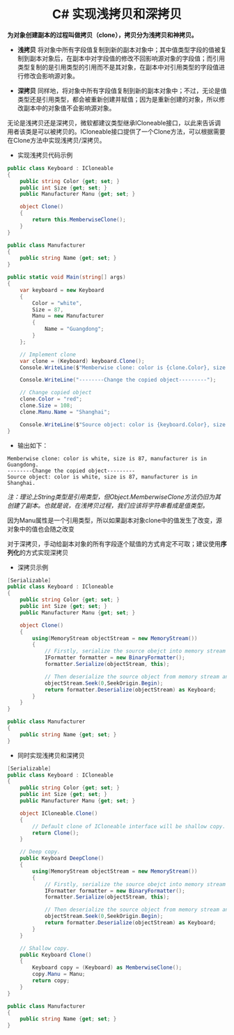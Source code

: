 # <center>C# 实现浅拷贝和深拷贝</center>

**为对象创建副本的过程叫做拷贝（clone），拷贝分为浅拷贝和神拷贝。**

* **浅拷贝** 将对象中所有字段值复制到新的副本对象中；其中值类型字段的值被复制到副本对象后，在副本中对字段值的修改不回影响源对象的字段值；而引用类型复制的是引用类型的引用而不是其对象，在副本中对引用类型的字段值进行修改会影响源对象。

* **深拷贝** 同样地，将对象中所有字段值复制到新的副本对象中；不过，无论是值类型还是引用类型，都会被重新创建并赋值；因为是重新创建的对象，所以修改副本中的对象值不会影响源对象。

无论是浅拷贝还是深拷贝，微软都建议类型继承ICloneable接口，以此来告诉调用者该类是可以被拷贝的。ICloneable接口提供了一个Clone方法，可以根据需要在Clone方法中实现浅拷贝/深拷贝。

* 实现浅拷贝代码示例
```C#
public class Keyboard : ICloneable
{
    public string Color {get; set; }
    public int Size {get; set; }
    public Manufacturer Manu {get; set; }

    object Clone()
    {
        return this.MemberwiseClone();
    }
}

public class Manufacturer
{
    public string Name {get; set; }
}

public static void Main(string[] args)
{
    var keyboard = new Keyboard
    {
        Color = "white",
        Size = 87,
        Manu = new Manufacturer
        {
            Name = "Guangdong";
        }
    };

    // Implement clone
    var clone = (Keyboard) keyboard.Clone();
    Console.WriteLine($"Memberwise clone: color is {clone.Color}, size is {clone.Size}, manufacturer is in {clone.Manu}.")

    Console.WriteLine("--------Change the copied object---------");

    // Change copied object
    clone.Color = "red";
    clone.Size = 108;
    clone.Manu.Name = "Shanghai";

    Console.WriteLine($"Source object: color is {keyboard.Color}, size is {keyboard.Size}, manufacturer is in {keyboard.Manu}.")
}
```
* 输出如下：
```
Memberwise clone: color is white, size is 87, manufacturer is in Guangdong.
--------Change the copied object---------
Source object: color is white, size is 87, manufacturer is in Shanghai.
```

*注：理论上String类型是引用类型，但Object.MemberwiseClone方法仍旧为其创建了副本。也就是说，在浅拷贝过程，我们应该将字符串看成是值类型。*

因为Manu属性是一个引用类型，所以如果副本对象clone中的值发生了改变，源对象中的值也会随之改变 

对于深拷贝，手动给副本对象的所有字段逐个赋值的方式肯定不可取；建议使用**序列化**的方式实现深拷贝
* 深拷贝示例

```C#
[Serializable]
public class Keyboard : ICloneable
{
    public string Color {get; set; }
    public int Size {get; set; }
    public Manufacturer Manu {get; set; }

    object Clone()
    {
        using(MemoryStream objectStream = new MemoryStream())
        {
            // Firstly, serialize the source obejct into memory stream via birany formatter.
            IFormatter formatter = new BinaryFormatter();
            formatter.Serialize(objectStream, this);

            // Then deserialize the source object from memory stream and convert into copy object.
            objectStream.Seek(0,SeekOrigin.Begin);
            return formatter.Deserialize(objectStream) as Keyboard;
        }
    }
}

public class Manufacturer
{
    public string Name {get; set; }
}
```

* 同时实现浅拷贝和深拷贝
```C#
[Serializable]
public class Keyboard : ICloneable
{
    public string Color {get; set; }
    public int Size {get; set; }
    public Manufacturer Manu {get; set; }

    object ICloneable.Clone()
    {
        // Default clone of ICloneable interface will be shallow copy.
        return Clone();
    }

    // Deep copy.
    public Keyboard DeepClone()
    {
        using(MemoryStream objectStream = new MemoryStream())
        {
            // Firstly, serialize the source obejct into memory stream via birany formatter.
            IFormatter formatter = new BinaryFormatter();
            formatter.Serialize(objectStream, this);

            // Then deserialize the source object from memory stream and convert into copy object.
            objectStream.Seek(0,SeekOrigin.Begin);
            return formatter.Deserialize(objectStream) as Keyboard;
        }
    }

    // Shallow copy.
    public Keyboard Clone()
    {
        Keyboard copy = (Keyboard) as MemberwiseClone();
        copy.Manu = Manu;
        return copy;
    }
}

public class Manufacturer
{
    public string Name {get; set; }
}

```